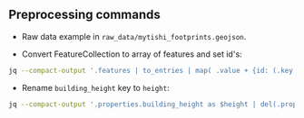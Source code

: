 Preprocessing commands
------------------------

- Raw data example in `raw_data/mytishi_footprints.geojson`.

- Convert FeatureCollection to array of features and set id's:

```sh
jq --compact-output '.features | to_entries | map( .value + {id: (.key + 1)})' input > output
```

- Rename `building_height` key to `height`:

```sh
jq --compact-output '.properties.building_height as $height | del(.properties.building_height) | setpath(["properties","height"]; $height))' input > output
```

